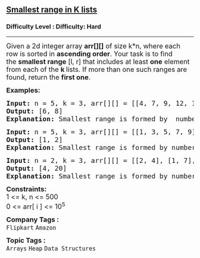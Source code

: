 <h2><a href="https://www.geeksforgeeks.org/problems/find-smallest-range-containing-elements-from-k-lists/1?timeMachineDate=2025-05-16">Smallest range in K lists</a></h2><h3>Difficulty Level : Difficulty: Hard</h3><hr><div class="problems_problem_content__Xm_eO"><p><span style="font-size: 18px;">Given a 2d integer array&nbsp;<strong>arr[][]</strong>&nbsp;of size k*n, where each row is sorted in <strong>ascending order</strong>. Your task is to find the&nbsp;<strong>smallest range</strong>&nbsp;[l, r] that includes at least&nbsp;<strong>one</strong>&nbsp;element from each of the&nbsp;<strong>k&nbsp;</strong>lists. If more than one such ranges are found, return the&nbsp;<strong>first one</strong>.</span></p>
<p><span style="font-size: 18px;"><strong>Examples:</strong></span></p>
<pre><span style="font-size: 18px;"><strong>Input: </strong>n = 5, k = 3, arr[][] = [[4, 7, 9, 12, 15], [0, 8, 10, 14, 20], [6, 12, 16, 30, 50]]
<strong>Output: </strong>[6, 8]<strong>
Explanation: </strong>Smallest range is formed by  number 7 from the first list, 8 from second list and 6 from the third list.</span></pre>
<pre><span style="font-size: 18px;"><strong>Input: </strong>n = 5, k = 3, arr[][] = [[1, 3, 5, 7, 9], [0, 2, 4, 6, 8], [2, 3, 5, 7, 11]]
<strong>Output: </strong>[1, 2]<strong>
Explanation: </strong>Smallest range is formed by number 1 present in first list and 2 is present in both 2nd and 3rd list.</span>
</pre>
<pre><span style="font-size: 18px;"><strong style="font-size: 18px;">Input: </strong><span style="font-size: 18px;">n = 2, k = 3, arr[][] = [[2, 4], [1, 7], [20, 40]]
</span><strong style="font-size: 18px;">Output: </strong><span style="font-size: 18px;">[4, 20]<br><strong>Explanation:</strong> Smallest range is formed by number 4 from the first list, 7 from second list and 20 from the third list.</span></span></pre>
<div><span style="font-size: 18px;"><strong>Constraints:</strong><br>1 &lt;= k, n &lt;= 500</span></div>
<div><span style="font-size: 18px;">0 &lt;= arr[ i ] &lt;= 10<sup>5</sup></span></div></div><p><span style=font-size:18px><strong>Company Tags : </strong><br><code>Flipkart</code>&nbsp;<code>Amazon</code>&nbsp;<br><p><span style=font-size:18px><strong>Topic Tags : </strong><br><code>Arrays</code>&nbsp;<code>Heap</code>&nbsp;<code>Data Structures</code>&nbsp;